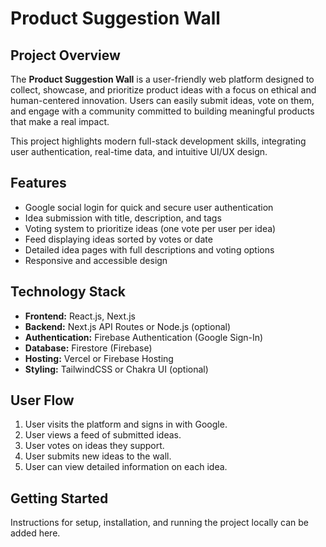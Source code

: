 # Product Suggestion Wall

## Project Overview

The **Product Suggestion Wall** is a user-friendly web platform designed to collect, showcase, and prioritize product ideas with a focus on ethical and human-centered innovation. Users can easily submit ideas, vote on them, and engage with a community committed to building meaningful products that make a real impact.

This project highlights modern full-stack development skills, integrating user authentication, real-time data, and intuitive UI/UX design.

## Features

- Google social login for quick and secure user authentication  
- Idea submission with title, description, and tags  
- Voting system to prioritize ideas (one vote per user per idea)  
- Feed displaying ideas sorted by votes or date  
- Detailed idea pages with full descriptions and voting options  
- Responsive and accessible design

## Technology Stack

- **Frontend:** React.js, Next.js  
- **Backend:** Next.js API Routes or Node.js (optional)  
- **Authentication:** Firebase Authentication (Google Sign-In)  
- **Database:** Firestore (Firebase)  
- **Hosting:** Vercel or Firebase Hosting  
- **Styling:** TailwindCSS or Chakra UI (optional)

## User Flow

1. User visits the platform and signs in with Google.  
2. User views a feed of submitted ideas.  
3. User votes on ideas they support.  
4. User submits new ideas to the wall.  
5. User can view detailed information on each idea.

## Getting Started

Instructions for setup, installation, and running the project locally can be added here.
